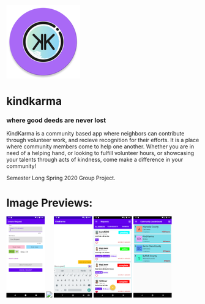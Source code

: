 
![KindKarma Logo](app/src/main/res/mipmap-xxxhdpi/ic_launcher_kk_round.png)
# kindkarma
### where good deeds are never lost

KindKarma is a community based app where neighbors can contribute through volunteer work, and recieve recognition for their efforts. It is a place where community members come to help one another. Whether you are in need of a helping hand, or looking to fulfill volunteer hours, or showcasing your talents through acts of kindness, come make a difference in your community!

Semester Long Spring 2020 Group Project.


# Image Previews:

<img src="createrequest.png" width="100">
<img src="mainfeed.png.png" width="100">
<img src="messages.png" width="100">
<img src="requestsfeed.png" width="100">
<img src="communities.png" width="100">
 


